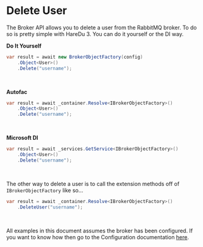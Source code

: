 # Delete User

The Broker API allows you to delete a user from the RabbitMQ broker. To do so is pretty simple with HareDu 3. You can do it yourself or the DI way.

**Do It Yourself**

```c#
var result = await new BrokerObjectFactory(config)
    .Object<User>()
    .Delete("username");
```
<br>

**Autofac**

```c#
var result = await _container.Resolve<IBrokerObjectFactory>()
    .Object<User>()
    .Delete("username");
```
<br>

**Microsoft DI**

```c#
var result = await _services.GetService<IBrokerObjectFactory>()
    .Object<User>()
    .Delete("username");
```
<br>

The other way to delete a user is to call the extension methods off of ```IBrokerObjectFactory``` like so...

```c#
var result = await _container.Resolve<IBrokerObjectFactory>()
    .DeleteUser("username");
```

<br>

All examples in this document assumes the broker has been configured. If you want to know how then go to the Configuration documentation [here](https://github.com/ahives/HareDu3/blob/master/docs/configuration.md).

